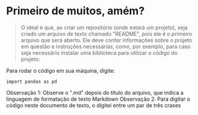 <h1>Primeiro de muitos, amém?</h1>

> O ideal é que, ao criar um repositório (onde estará um projeto), seja criado um arquivo de texto chamado "README", pois ele é o primeiro arquivo que será aberto. 
Ele deve conter informações sobre o projeto em questão e instruções necessárias, como, por exemplo, para caso seja necessário instalar uma biblioteca para utilizar o código do projeto:

Para rodar o código em sua máquina, digite:

```
import pandas as pd
```

Observação 1: Observe o ".md" depois do título do arquivo, que indica a linguagem de formatação de texto Markdown
Observação 2: Para digitar o código neste documento de texto, o digitei entre um par de três crases
